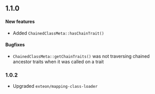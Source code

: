 ## 1.1.0

#### New features

* Added `ChainedClassMeta::hasChainTrait()`

#### Bugfixes

* `ChainedClassMeta::getChainTraits()` was not traversing chained ancestor 
  traits when it was called on a trait

### 1.0.2

* Upgraded `exteon/mapping-class-loader`